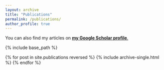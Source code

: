 ```yaml
---
layout: archive
title: "Publications"
permalink: /publications/
author_profile: true
---
```


You can also find my articles on <u><a href="https://scholar.google.com/citations?user=y-34CCwAAAAJ" target="_blank">**my Google Scholar profile**</a>.</u>


{% include base_path %}

{% for post in site.publications reversed %}
  {% include archive-single.html %}
{% endfor %}